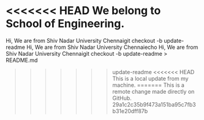 <<<<<<< HEAD
We belong to School of Engineering.
=======
Hi, We are from Shiv Nadar University Chennaigit checkout -b update-readme
Hi, We are from Shiv Nadar University Chennaiecho Hi, We are from Shiv Nadar University Chennaigit checkout -b update-readme > README.md
>>>>>>> update-readme
<<<<<<< HEAD
This is a local update from my machine.
=======
This is a remote change made directly on GitHub.
>>>>>>> 29a1c2c35b9f473a151ba95c7fb3b31e20dff87b
